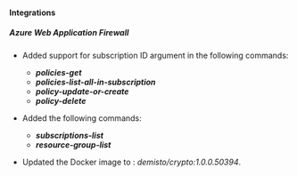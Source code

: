 #### Integrations

##### Azure Web Application Firewall

- Added support for subscription ID argument in the following commands:
  - ***policies-get***
  - ***policies-list-all-in-subscription***
  - ***policy-update-or-create***
  - ***policy-delete***

- Added the following commands:
  - ***subscriptions-list***
  - ***resource-group-list***

- Updated the Docker image to : *demisto/crypto:1.0.0.50394*.
